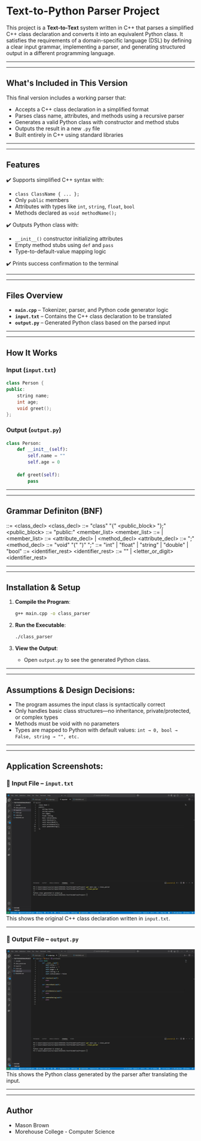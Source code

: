 # Text-to-Python Parser Project

This project is a **Text-to-Text** system written in C++ that parses a simplified C++ class declaration and converts it into an equivalent Python class. It satisfies the requirements of a domain-specific language (DSL) by defining a clear input grammar, implementing a parser, and generating structured output in a different programming language.

---

---

## What's Included in This Version

This final version includes a working parser that:

- Accepts a C++ class declaration in a simplified format
- Parses class name, attributes, and methods using a recursive parser
- Generates a valid Python class with constructor and method stubs
- Outputs the result in a new `.py` file
- Built entirely in C++ using standard libraries

---

---

## **Features**

✔️ Supports simplified C++ syntax with:

- `class ClassName { ... };`
- Only `public` members
- Attributes with types like `int`, `string`, `float`, `bool`
- Methods declared as `void methodName();`

✔️ Outputs Python class with:

- `__init__()` constructor initializing attributes
- Empty method stubs using `def` and `pass`
- Type-to-default-value mapping logic

✔️ Prints success confirmation to the terminal

---

---

## **Files Overview**

- **`main.cpp`** – Tokenizer, parser, and Python code generator logic
- **`input.txt`** – Contains the C++ class declaration to be translated
- **`output.py`** – Generated Python class based on the parsed input

---

---

## **How It Works**

### Input (`input.txt`)

```cpp
class Person {
public:
    string name;
    int age;
    void greet();
};
```

### Output (`output.py`)

```py
class Person:
    def __init__(self):
        self.name = ""
        self.age = 0

    def greet(self):
        pass

```

---

---

## **Grammar Definiton (BNF)**

<program> ::= <class_decl>
<class_decl> ::= "class" <identifier> "{" <public_block> "};"
<public_block> ::= "public:" <member_list>
<member_list> ::= <member> | <member> <member_list>
<member> ::= <attribute_decl> | <method_decl>
<attribute_decl> ::= <type> <identifier> ";"
<method_decl> ::= "void" <identifier> "(" ")" ";"
<type> ::= "int" | "float" | "string" | "double" | "bool"
<identifier> ::= <letter> <identifier_rest>
<identifier_rest> ::= "" | <letter_or_digit> <identifier_rest>

---

---

## **Installation & Setup**

1. **Compile the Program**:

   ```sh
   g++ main.cpp -o class_parser

   ```

2. **Run the Executable**:

   ```bash
   ./class_parser
   ```

3. **View the Output**:

   - Open `output.py` to see the generated Python class.

---

---

## **Assumptions & Design Decisions**:

- The program assumes the input class is syntactically correct
- Only handles basic class structures—no inheritance, private/protected, or complex types
- Methods must be void with no parameters
- Types are mapped to Python with default values:
  `int → 0, bool → False, string → "", etc.`

---

---

## **Application Screenshots**:

### 📄 Input File – `input.txt`

![Input File](./input_file_view.jpg)  
This shows the original C++ class declaration written in `input.txt`.

---

### 🐍 Output File – `output.py`

![Translated Python Output](./translated_output_py.jpg)  
This shows the Python class generated by the parser after translating the input.

---

---

## Author

- Mason Brown
- Morehouse College - Computer Science
